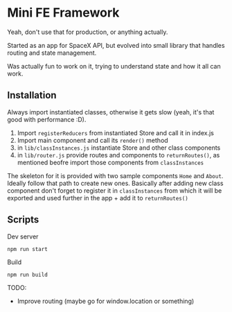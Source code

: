 # Mini FE Framework

Yeah, don't use that for production, or anything actually.

Started as an app for SpaceX API, but evolved into small library that handles routing and state management.

Was actually fun to work on it, trying to understand state and how it all can work.

## Installation

Always import instantiated classes, otherwise it gets slow (yeah, it's that good with performance :D).

1. Import `registerReducers` from instantiated Store and call it in index.js
2. Import main component and call its `render()` method
3. in `lib/classInstances.js` instantiate Store and other class components
4. in `lib/router.js` provide routes and components to `returnRoutes()`, as mentioned beofre import those components from `classInstances`

The skeleton for it is provided with two sample components `Home` and `About`. Ideally follow that path to create new ones.
Basically after adding new class component don't forget to register it in `classInstances` from which it will be exported and used further in the app + add it to `returnRoutes()`

## Scripts

Dev server

```
npm run start
```

Build

```
npm run build
```

TODO:

- Improve routing (maybe go for window.location or something)
